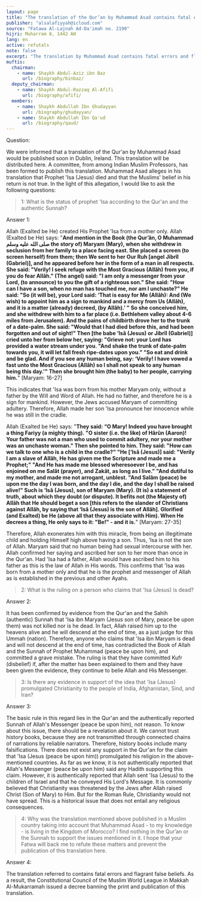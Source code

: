 ```yaml
---
layout: page
title: "The translation of the Qur’an by Muhammad Asad contains fatal errors and flagrant false beliefs"
publisher: "alsalafiyyah@icloud.com"
source: "Fatawa Al-Lajnah Ad-Da'imah no. 2190"
hijri: Muharram 8, 1442 AH
lang: en
active: refutals
note: false
excerpt: "The translation by Muhammad Asad contains fatal errors and flagrant false beliefs. As a result, the Constitutional Council of the Muslim World League in Makkah Al-Mukarramah issued a decree banning the print and publication of this translation."
muftis:
  chairman: 
    - name: Shaykh Abdul-Aziz ibn Baz
      url: /biography/binbaz/
  deputy_chairman: 
    - name: Shaykh Abdul-Razzaq Al-Afifi
      url: /biography/afifi/
  members: 
    - name: Shaykh Abdullah Ibn Ghudayyan
      url: /biography/ghudayyan/
    - name: Shaykh Abdullah Ibn Qa'ud
      url: /biography/qaud/
---
```


Question:

We were informed that a translation of the Qur'an by Muhammad Asad would be published soon in  Dublin, Ireland. This translation will be distributed here. A committee, from among Indian Muslim Professors, has been formed to publish this translation.  Muhammad Asad alleges in his translation that Prophet 'Isa (Jesus) died and that the Muslims' belief in his return is not true. In the light of this allegation, I would like to ask the following questions: 

> 1: What is the status of prophet 'Isa according to the Qur'an and the authentic Sunnah? 

Answer 1:

Allah (Exalted be He) created His Prophet 'Isa from a mother only. Allah (Exalted be He) says: "**And mention in the Book (the Qur’ân, O Muhammad صلى الله عليه وسلم the story of) Maryam (Mary), when she withdrew in seclusion from her family to a place facing east. She placed a screen (to screen herself) from them; then We sent to her Our Ruh [angel Jibrîl (Gabriel)], and he appeared before her in the form of a man in all respects. She said: "Verily! I seek refuge with the Most Gracious (Allâh) from you, if you do fear Allâh." (The angel) said: "I am only a messenger from your Lord, (to announce) to you the gift of a righteous son." She said: "How can I have a son, when no man has touched me, nor am I unchaste?" He said: "So (it will be), your Lord said: ‘That is easy for Me (Allâh): And (We wish) to appoint him as a sign to mankind and a mercy from Us (Allâh), and it is a matter (already) decreed, (by Allâh).’ " So she conceived him, and she withdrew with him to a far place (i.e. Bethlehem valley about 4-6 miles from Jerusalem). And the pains of childbirth drove her to the trunk of a date-palm. She said: "Would that I had died before this, and had been forgotten and out of sight!" Then [the babe ‘Isâ (Jesus) or Jibrîl (Gabriel)] cried unto her from below her, saying: "Grieve not: your Lord has provided a water stream under you. "And shake the trunk of date-palm towards you, it will let fall fresh ripe-dates upon you." "So eat and drink and be glad. And if you see any human being, say: ‘Verily! I have vowed a fast unto the Most Gracious (Allâh) so I shall not speak to any human being this day.’" Then she brought him (the baby) to her people, carrying him.**" [Maryam: 16-27]

This indicates that 'Isa was born from his mother Maryam only, without a father by the Will and Word of Allah. He had no father, and therefore he is a sign for mankind. However, the Jews accused Maryam of committing adultery. Therefore, Allah made her son 'Isa pronounce her innocence while he was still in the cradle. 

Allah (Exalted be He) says: "**They said: “O Mary! Indeed you have brought a thing Fariyy (a mighty thing). "O sister (i.e. the like) of Hârûn (Aaron)! Your father was not a man who used to commit adultery, nor your mother was an unchaste woman." Then she pointed to him. They said: "How can we talk to one who is a child in the cradle?" "He [‘Isâ (Jesus)] said: "Verily I am a slave of Allâh, He has given me the Scripture and made me a Prophet;" "And He has made me blessed wheresoever I be, and has enjoined on me Salât (prayer), and Zakât, as long as I live." "And dutiful to my mother, and made me not arrogant, unblest. "And Salâm (peace) be upon me the day I was born, and the day I die, and the day I shall be raised alive!" Such is ‘Isâ (Jesus), son of Maryam (Mary). (It is) a statement of truth, about which they doubt (or dispute). It befits not (the Majesty of) Allâh that He should beget a son [this refers to the slander of Christians against Allâh, by saying that ‘Isâ (Jesus) is the son of Allâh]. Glorified (and Exalted) be He (above all that they associate with Him). When He decrees a thing, He only says to it: "Be!" - and it is.**" [Maryam: 27-35]

Therefore, Allah exonerates him with this miracle, from being an illegitimate child and holding Himself high above having a son. Thus, 'Isa is not the son of Allah. Maryam said that no human being had sexual intercourse with her. Allah confirmed her saying and ascribed her son to her more than once in the Qur'an. Had 'Isa had a father, Allah would have ascribed him to his father as this is the law of Allah in His words. This confirms that 'Isa was born from a mother only and that he is the prophet and messenger of Allah as is established in the previous and other Ayahs.

> 2: What is the ruling on a person who claims that 'Isa (Jesus) is dead?

Answer 2:

It has been confirmed by evidence from the Qur'an and the Sahih (authentic) Sunnah that 'Isa ibn Maryam (Jesus son of Mary, peace be upon them) was not killed nor is he dead. In fact, Allah raised him up to the heavens alive and he will descend at the end of time, as a just judge for this Ummah (nation). Therefore, anyone who claims that 'Isa ibn Maryam is dead and will not descend at the end of time, has contradicted the Book of Allah and the Sunnah of Prophet Muhammad (peace be upon him), and committed a grave mistake. The ruling is that they have committed Kufr (disbelief) if, after the matter has been explained to them and they have been given the evidence, they continue to belie Allah and His Messenger. 

> 3: Is there any evidence in support of the idea that 'Isa (Jesus) promulgated Christianity to the people of India, Afghanistan, Sind, and Iran? 

Answer 3:

The basic rule in this regard lies in the Qur'an and the authentically reported Sunnah of Allah's Messenger (peace be upon him), not reason. To know about this issue, there should be a revelation about it. We cannot trust history books, because they are not transmitted through connected chains of narrations by reliable narrators. Therefore, history books include many falsifications. There does not exist any support in the Qur'an for the claim that 'Isa (Jesus (peace be upon him)) promulgated his religion in the above-mentioned countries. As far as we know, it is not authentically reported that Allah's Messenger (peace be upon him) said any Hadith supporting this claim. However, it is authentically reported that Allah sent 'Isa (Jesus) to the children of Israel and that he conveyed His Lord's Message. It is commonly believed that Christianity was threatened by the Jews after Allah raised Christ (Son of Mary) to Him. But for the Roman Rule, Christianity would not have spread. This is a historical issue that does not entail any religious consequences. 

> 4: Why was the translation mentioned above published in a Muslim country taking into account that Muhammad Asad - to my knowledge - is living in the Kingdom of Morocco? I find nothing in the Qur’an or the Sunnah to support the issues mentioned in it. I hope that your Fatwa will back me to refute these matters and prevent the publication of this translation here.

Answer 4:

The translation referred to contains fatal errors and flagrant false beliefs. As a result, the Constitutional Council of the Muslim World League in Makkah Al-Mukarramah issued a decree banning the print and publication of this translation.
